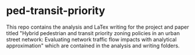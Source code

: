 # ped-transit-priority

This repo contains the analysis and LaTex writing for the project and paper titled "Hybrid pedestrian and transit priority zoning policies in an urban street network: Evaluating network traffic flow impacts with analytical approximation" which are contained in the analysis and writing folders.
